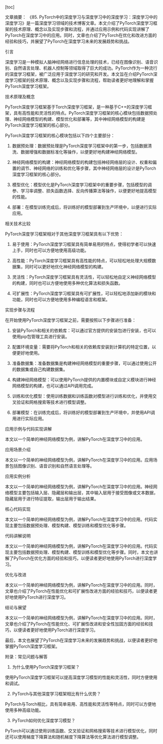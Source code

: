 
[toc]                    
                
                
文章摘要：
《85. PyTorch中的深度学习与深度学习中的深度学习：深度学习中的深度学习》是一篇深度学习领域的技术博客文章。本文介绍了PyTorch深度学习框架的技术原理、概念以及实现步骤和流程，并通过应用示例和代码实现讲解了PyTorch在深度学习中的应用。同时，文章也介绍了PyTorch在优化和改进方面的经验和技巧，并展望了PyTorch在深度学习未来的发展趋势和挑战。

引言

深度学习是一种模拟人脑神经网络进行信息处理的技术，已经在图像识别、语音识别、自然语言处理、机器人控制等领域取得了巨大的成功。PyTorch作为一种流行的深度学习框架，被广泛应用于深度学习的研究和开发。本文旨在介绍PyTorch深度学习框架的技术原理、概念以及实现步骤和流程，帮助读者更好地理解和掌握PyTorch深度学习框架。

技术原理及概念

PyTorch深度学习框架基于Torch深度学习框架，是一种基于C++的深度学习框架，具有高性能和灵活性的特点。PyTorch深度学习框架的核心模块包括数据预处理、神经网络模型的构建、模型优化和部署等，其中神经网络模型的构建是PyTorch深度学习框架的核心部分。

PyTorch深度学习框架的核心模块包括以下四个主要部分：

1. 数据预处理：数据预处理是PyTorch深度学习框架中的第一步，包括数据清洗、数据增强和数据标准化等操作，以便更好地构建神经网络模型。

2. 神经网络模型的构建：神经网络模型的构建包括神经网络层的设计、权重和偏置的调节、神经网络的训练和优化等步骤，其中神经网络层的设计是PyTorch深度学习框架的核心部分。

3. 模型优化：模型优化是PyTorch深度学习框架中的重要步骤，包括模型的调参、学习率调整、损失函数选择、反向传播算法等操作，以便更好地提高模型的性能。

4. 部署：在模型训练完成后，将训练好的模型部署到生产环境中，以便进行实际应用。

相关技术比较

PyTorch深度学习框架相对于其他深度学习框架具有以下优势：

1. 易于使用：PyTorch深度学习框架具有简单易用的特点，使得初学者可以快速上手，同时也可以方便地使用高级功能。

2. 高性能：PyTorch深度学习框架具有高性能的特点，可以轻松地处理大规模数据集，同时可以更好地优化神经网络模型的构建。

3. 灵活性：PyTorch深度学习框架具有灵活性，可以轻松地自定义神经网络模型的构建，同时也可以方便地使用多种优化算法和损失函数。

4. 可扩展性：PyTorch深度学习框架具有可扩展性，可以轻松地添加新的模块和功能，同时也可以方便地使用多种编程语言和框架。

实现步骤与流程

在开始使用PyTorch深度学习框架之前，需要按照以下步骤进行准备：

1. 安装PyTorch和相关的依赖库：可以通过官方提供的安装包进行安装，也可以使用pip包管理工具进行安装。

2. 配置环境变量：需要将PyTorch和相关的依赖库安装到计算机的特定位置，以便更好地使用。

3. 准备数据集：准备数据集是构建神经网络模型的重要步骤，可以通过使用公开的数据集或自己构建数据集。

4. 构建神经网络模型：可以使用PyTorch提供的内置模块或自定义模块进行神经网络模型的构建，也可以通过API调用完成。

5. 训练和优化模型：使用训练数据和训练函数对模型进行训练和优化，并使用交叉验证和网格搜索等技术进行模型调整。

6. 部署模型：在训练完成后，将训练好的模型部署到生产环境中，并使用API调用进行实际应用。

应用示例与代码实现讲解

本文以一个简单的神经网络模型为例，讲解PyTorch在深度学习中的应用。

应用场景介绍

本文以一个简单的神经网络模型为例，讲解PyTorch在深度学习中的应用。应用场景包括图像识别、语音识别和自然语言处理等。

应用实例分析

本文以一个简单的神经网络模型为例，讲解PyTorch在深度学习中的应用。神经网络模型主要包括输入层、隐藏层和输出层，其中输入层用于接受图像或文本数据，隐藏层用于进行特征提取，输出层用于输出结果。

核心代码实现

本文以一个简单的神经网络模型为例，讲解PyTorch在深度学习中的应用。代码实现主要包括数据预处理、模型构建、模型训练和模型优化等步骤。

代码讲解说明

本文以一个简单的神经网络模型为例，讲解PyTorch在深度学习中的应用。代码实现主要包括数据预处理、模型构建、模型训练和模型优化等步骤。同时，本文也讲解了PyTorch在优化方面的经验和技巧，以便读者更好地使用PyTorch进行深度学习。

优化与改进

本文以一个简单的神经网络模型为例，讲解PyTorch在深度学习中的应用。同时，文章也介绍了PyTorch在性能优化和可扩展性改进方面的经验和技巧，以便读者更好地使用PyTorch进行深度学习。

结论与展望

本文以一个简单的神经网络模型为例，讲解PyTorch在深度学习中的应用。同时，文章也介绍了PyTorch在性能优化、可扩展性改进和安全性加固方面的经验和技巧，以便读者更好地使用PyTorch进行深度学习。

最后，本文也展望了PyTorch在深度学习未来的发展趋势和挑战，以便读者更好地掌握PyTorch深度学习框架。

附录：常见问题与解答

1. 为什么使用PyTorch深度学习框架？

使用PyTorch深度学习框架可以提高深度学习模型的性能和灵活性，同时方便使用和调试。

2. PyTorch与其他深度学习框架相比有什么优势？

PyTorch与Torch相比，具有简单易用、高性能和灵活性等特点，同时可以方便地使用多种高级功能。

3. PyTorch如何优化深度学习模型？

PyTorch可以通过使用训练函数、交叉验证和网格搜索等技术进行模型优化，同时还可以使用梯度下降算法和随机梯度下降算法等优化算法进行模型调整。

